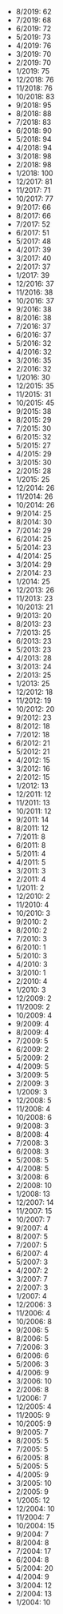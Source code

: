 *  8/2019: 62
*  7/2019: 68
*  6/2019: 72
*  5/2019: 73
*  4/2019: 76
*  3/2019: 70
*  2/2019: 70
*  1/2019: 75
*  12/2018: 76
*  11/2018: 76
*  10/2018: 83
*  9/2018: 95
*  8/2018: 88
*  7/2018: 83
*  6/2018: 90
*  5/2018: 94
*  4/2018: 94
*  3/2018: 98
*  2/2018: 98
*  1/2018: 100
*  12/2017: 81
*  11/2017: 71
*  10/2017: 77
*  9/2017: 66
*  8/2017: 66
*  7/2017: 52
*  6/2017: 51
*  5/2017: 48
*  4/2017: 39
*  3/2017: 40
*  2/2017: 37
*  1/2017: 39
*  12/2016: 37
*  11/2016: 38
*  10/2016: 37
*  9/2016: 38
*  8/2016: 38
*  7/2016: 37
*  6/2016: 37
*  5/2016: 32
*  4/2016: 32
*  3/2016: 35
*  2/2016: 32
*  1/2016: 30
*  12/2015: 35
*  11/2015: 31
*  10/2015: 45
*  9/2015: 38
*  8/2015: 29
*  7/2015: 30
*  6/2015: 32
*  5/2015: 27
*  4/2015: 29
*  3/2015: 30
*  2/2015: 28
*  1/2015: 25
*  12/2014: 26
*  11/2014: 26
*  10/2014: 26
*  9/2014: 25
*  8/2014: 30
*  7/2014: 29
*  6/2014: 25
*  5/2014: 23
*  4/2014: 25
*  3/2014: 29
*  2/2014: 23
*  1/2014: 25
*  12/2013: 26
*  11/2013: 23
*  10/2013: 21
*  9/2013: 20
*  8/2013: 23
*  7/2013: 25
*  6/2013: 23
*  5/2013: 23
*  4/2013: 28
*  3/2013: 24
*  2/2013: 25
*  1/2013: 25
*  12/2012: 18
*  11/2012: 19
*  10/2012: 20
*  9/2012: 23
*  8/2012: 18
*  7/2012: 18
*  6/2012: 21
*  5/2012: 21
*  4/2012: 15
*  3/2012: 16
*  2/2012: 15
*  1/2012: 13
*  12/2011: 12
*  11/2011: 13
*  10/2011: 12
*  9/2011: 14
*  8/2011: 12
*  7/2011: 8
*  6/2011: 8
*  5/2011: 4
*  4/2011: 5
*  3/2011: 3
*  2/2011: 4
*  1/2011: 2
*  12/2010: 2
*  11/2010: 4
*  10/2010: 3
*  9/2010: 2
*  8/2010: 2
*  7/2010: 3
*  6/2010: 1
*  5/2010: 3
*  4/2010: 3
*  3/2010: 1
*  2/2010: 4
*  1/2010: 3
*  12/2009: 2
*  11/2009: 2
*  10/2009: 4
*  9/2009: 4
*  8/2009: 4
*  7/2009: 5
*  6/2009: 2
*  5/2009: 2
*  4/2009: 5
*  3/2009: 5
*  2/2009: 3
*  1/2009: 3
*  12/2008: 5
*  11/2008: 4
*  10/2008: 6
*  9/2008: 3
*  8/2008: 4
*  7/2008: 3
*  6/2008: 3
*  5/2008: 5
*  4/2008: 5
*  3/2008: 6
*  2/2008: 10
*  1/2008: 13
*  12/2007: 14
*  11/2007: 15
*  10/2007: 7
*  9/2007: 4
*  8/2007: 5
*  7/2007: 5
*  6/2007: 4
*  5/2007: 3
*  4/2007: 2
*  3/2007: 7
*  2/2007: 3
*  1/2007: 4
*  12/2006: 3
*  11/2006: 4
*  10/2006: 8
*  9/2006: 5
*  8/2006: 5
*  7/2006: 3
*  6/2006: 6
*  5/2006: 3
*  4/2006: 9
*  3/2006: 10
*  2/2006: 8
*  1/2006: 7
*  12/2005: 4
*  11/2005: 9
*  10/2005: 9
*  9/2005: 7
*  8/2005: 5
*  7/2005: 5
*  6/2005: 8
*  5/2005: 5
*  4/2005: 9
*  3/2005: 10
*  2/2005: 9
*  1/2005: 12
*  12/2004: 10
*  11/2004: 7
*  10/2004: 15
*  9/2004: 7
*  8/2004: 8
*  7/2004: 17
*  6/2004: 8
*  5/2004: 20
*  4/2004: 9
*  3/2004: 12
*  2/2004: 13
*  1/2004: 10